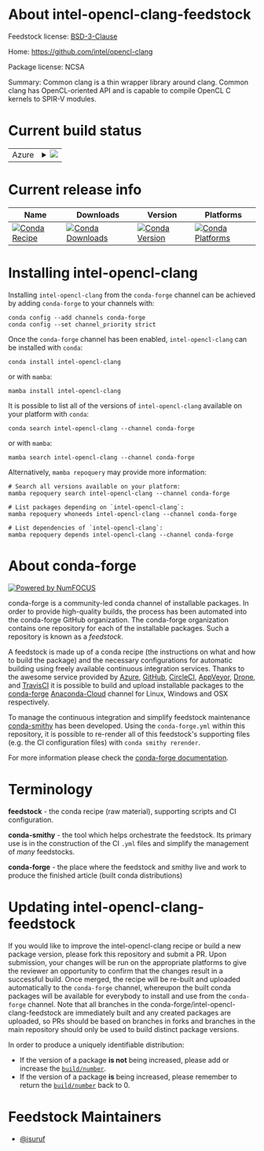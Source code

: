 About intel-opencl-clang-feedstock
==================================

Feedstock license: [BSD-3-Clause](https://github.com/conda-forge/intel-opencl-clang-feedstock/blob/main/LICENSE.txt)

Home: https://github.com/intel/opencl-clang

Package license: NCSA

Summary: Common clang is a thin wrapper library around clang. Common clang has OpenCL-oriented API and is capable to compile OpenCL C kernels to SPIR-V modules.

Current build status
====================


<table>
    
  <tr>
    <td>Azure</td>
    <td>
      <details>
        <summary>
          <a href="https://dev.azure.com/conda-forge/feedstock-builds/_build/latest?definitionId=8030&branchName=main">
            <img src="https://dev.azure.com/conda-forge/feedstock-builds/_apis/build/status/intel-opencl-clang-feedstock?branchName=main">
          </a>
        </summary>
        <table>
          <thead><tr><th>Variant</th><th>Status</th></tr></thead>
          <tbody><tr>
              <td>linux_64</td>
              <td>
                <a href="https://dev.azure.com/conda-forge/feedstock-builds/_build/latest?definitionId=8030&branchName=main">
                  <img src="https://dev.azure.com/conda-forge/feedstock-builds/_apis/build/status/intel-opencl-clang-feedstock?branchName=main&jobName=linux&configuration=linux%20linux_64_" alt="variant">
                </a>
              </td>
            </tr>
          </tbody>
        </table>
      </details>
    </td>
  </tr>
</table>

Current release info
====================

| Name | Downloads | Version | Platforms |
| --- | --- | --- | --- |
| [![Conda Recipe](https://img.shields.io/badge/recipe-intel--opencl--clang-green.svg)](https://anaconda.org/conda-forge/intel-opencl-clang) | [![Conda Downloads](https://img.shields.io/conda/dn/conda-forge/intel-opencl-clang.svg)](https://anaconda.org/conda-forge/intel-opencl-clang) | [![Conda Version](https://img.shields.io/conda/vn/conda-forge/intel-opencl-clang.svg)](https://anaconda.org/conda-forge/intel-opencl-clang) | [![Conda Platforms](https://img.shields.io/conda/pn/conda-forge/intel-opencl-clang.svg)](https://anaconda.org/conda-forge/intel-opencl-clang) |

Installing intel-opencl-clang
=============================

Installing `intel-opencl-clang` from the `conda-forge` channel can be achieved by adding `conda-forge` to your channels with:

```
conda config --add channels conda-forge
conda config --set channel_priority strict
```

Once the `conda-forge` channel has been enabled, `intel-opencl-clang` can be installed with `conda`:

```
conda install intel-opencl-clang
```

or with `mamba`:

```
mamba install intel-opencl-clang
```

It is possible to list all of the versions of `intel-opencl-clang` available on your platform with `conda`:

```
conda search intel-opencl-clang --channel conda-forge
```

or with `mamba`:

```
mamba search intel-opencl-clang --channel conda-forge
```

Alternatively, `mamba repoquery` may provide more information:

```
# Search all versions available on your platform:
mamba repoquery search intel-opencl-clang --channel conda-forge

# List packages depending on `intel-opencl-clang`:
mamba repoquery whoneeds intel-opencl-clang --channel conda-forge

# List dependencies of `intel-opencl-clang`:
mamba repoquery depends intel-opencl-clang --channel conda-forge
```


About conda-forge
=================

[![Powered by
NumFOCUS](https://img.shields.io/badge/powered%20by-NumFOCUS-orange.svg?style=flat&colorA=E1523D&colorB=007D8A)](https://numfocus.org)

conda-forge is a community-led conda channel of installable packages.
In order to provide high-quality builds, the process has been automated into the
conda-forge GitHub organization. The conda-forge organization contains one repository
for each of the installable packages. Such a repository is known as a *feedstock*.

A feedstock is made up of a conda recipe (the instructions on what and how to build
the package) and the necessary configurations for automatic building using freely
available continuous integration services. Thanks to the awesome service provided by
[Azure](https://azure.microsoft.com/en-us/services/devops/), [GitHub](https://github.com/),
[CircleCI](https://circleci.com/), [AppVeyor](https://www.appveyor.com/),
[Drone](https://cloud.drone.io/welcome), and [TravisCI](https://travis-ci.com/)
it is possible to build and upload installable packages to the
[conda-forge](https://anaconda.org/conda-forge) [Anaconda-Cloud](https://anaconda.org/)
channel for Linux, Windows and OSX respectively.

To manage the continuous integration and simplify feedstock maintenance
[conda-smithy](https://github.com/conda-forge/conda-smithy) has been developed.
Using the ``conda-forge.yml`` within this repository, it is possible to re-render all of
this feedstock's supporting files (e.g. the CI configuration files) with ``conda smithy rerender``.

For more information please check the [conda-forge documentation](https://conda-forge.org/docs/).

Terminology
===========

**feedstock** - the conda recipe (raw material), supporting scripts and CI configuration.

**conda-smithy** - the tool which helps orchestrate the feedstock.
                   Its primary use is in the construction of the CI ``.yml`` files
                   and simplify the management of *many* feedstocks.

**conda-forge** - the place where the feedstock and smithy live and work to
                  produce the finished article (built conda distributions)


Updating intel-opencl-clang-feedstock
=====================================

If you would like to improve the intel-opencl-clang recipe or build a new
package version, please fork this repository and submit a PR. Upon submission,
your changes will be run on the appropriate platforms to give the reviewer an
opportunity to confirm that the changes result in a successful build. Once
merged, the recipe will be re-built and uploaded automatically to the
`conda-forge` channel, whereupon the built conda packages will be available for
everybody to install and use from the `conda-forge` channel.
Note that all branches in the conda-forge/intel-opencl-clang-feedstock are
immediately built and any created packages are uploaded, so PRs should be based
on branches in forks and branches in the main repository should only be used to
build distinct package versions.

In order to produce a uniquely identifiable distribution:
 * If the version of a package **is not** being increased, please add or increase
   the [``build/number``](https://docs.conda.io/projects/conda-build/en/latest/resources/define-metadata.html#build-number-and-string).
 * If the version of a package **is** being increased, please remember to return
   the [``build/number``](https://docs.conda.io/projects/conda-build/en/latest/resources/define-metadata.html#build-number-and-string)
   back to 0.

Feedstock Maintainers
=====================

* [@isuruf](https://github.com/isuruf/)

